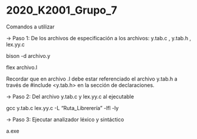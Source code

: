 # 2020_K2001_Grupo_7

Comandos a utilizar 

-> Paso 1: De los archivos de especificación a los archivos: y.tab.c , y.tab.h , lex.yy.c

 

bison -d archivo.y

flex archivo.l

 

Recordar que en archivo .l debe estar referenciado el archivo y.tab.h a través de #include <y.tab.h> en la sección de declaraciones.

 

-> Paso 2: Del archivo y.tab.c y lex.yy.c al ejecutable

 

gcc y.tab.c lex.yy.c -L “Ruta_Librerería” -lfl -ly

 

-> Paso 3: Ejecutar analizador léxico y sintáctico

 

a.exe
